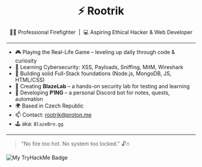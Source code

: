<h1 align="center">⚡ Rootrik</h1>

<p align="center">
👨‍🚒 Professional Firefighter &nbsp;|&nbsp; 💻 Aspiring Ethical Hacker & Web Developer  
</p>

---

- 🎮 Playing the Real-Life Game – leveling up daily through code & curiosity  
- 🧠 Learning Cybersecurity: XSS, Payloads, Sniffing, MitM, Wireshark  
- 🧱 Building solid Full-Stack foundations (Node.js, MongoDB, JS, HTML/CSS)  
- 🧪 Creating **BlazeLab** – a hands-on security lab for testing and learning  
- 🤖 Developing **P1NG** – a personal Discord bot for notes, quests, automation  
- 🌍 Based in Czech Republic  
- 📫 Contact: [rootrik@proton.me](mailto:rootrik@proton.me)  
- 🕹️ aka: `BlazeBro.gg`

---

> "No fire too hot. No system too locked." 🔓🔥

![My TryHackMe Badge](https://tryhackme-badges.s3.amazonaws.com/BlazeBro.png)
